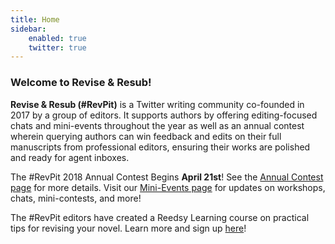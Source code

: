 ```yaml
---
title: Home
sidebar:
    enabled: true
    twitter: true
---
```


### Welcome to Revise & Resub!

**Revise & Resub (#RevPit)** is a Twitter writing community co-founded in 2017 by a group of editors. It supports authors by offering editing-focused chats and mini-events throughout the year as well as an annual contest wherein querying authors can win feedback and edits on their full manuscripts from professional editors, ensuring their works are polished and ready for agent inboxes.

The #RevPit 2018 Annual Contest Begins **April 21st**! See the [Annual Contest page](http://reviseresub.com/annual-contest) for more details. Visit our [Mini-Events page](http://reviseresub.com/mini-events) for updates on workshops, chats, mini-contests, and more!

The #RevPit editors have created a Reedsy Learning course on practical tips for revising your novel. Learn more and sign up [here](https://www.google.com/url?q=https://blog.reedsy.com/learning/courses/writing/novel-revision-practical-tips-rewrites/&sa=D&ust=1519620514240000&usg=AFQjCNHY73rvvwUqVxt2GGQxCBeqfW11QQ?target=_blank)! 
